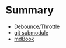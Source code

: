 # Summary

- [Debounce/Throttle](./chapter/major/chapter_1.md)
- [git submodule](./chapter/major/submodule.md)
- [mdBook](./chapter/major/mdbook.md)
<!-- - [Not Found](./chapter/notFound.md) -->
